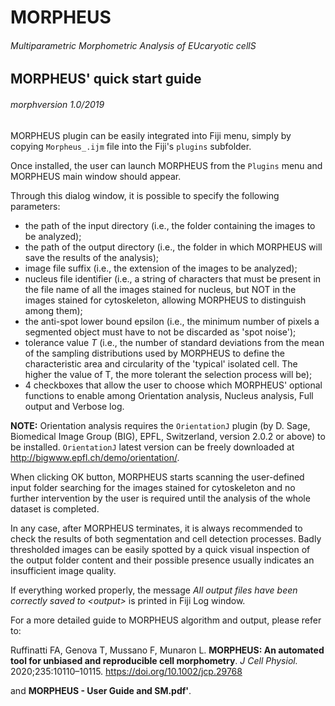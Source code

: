# MORPHEUS
###### Multiparametric Morphometric Analysis of EUcaryotic cellS

## MORPHEUS' quick start guide
###### morphversion 1.0/2019

MORPHEUS plugin can be easily integrated into Fiji menu, simply by copying
`Morpheus_.ijm` file into the Fiji's `plugins` subfolder.

Once installed, the user can launch MORPHEUS from the `Plugins` menu and
MORPHEUS main window should appear.

Through this dialog window, it is possible to specify the following parameters:
* the path of the input directory (i.e., the folder containing the images to be
analyzed);
* the path of the output directory (i.e., the folder in which MORPHEUS will save
the results of the analysis);
* image file suffix (i.e., the extension of the images to be analyzed);
* nucleus file identifier (i.e., a string of characters that must be present in
the file name of all the images stained for nucleus, but NOT in the images
stained for cytoskeleton, allowing MORPHEUS to distinguish among them);
* the anti-spot lower bound epsilon (i.e., the minimum number of pixels a
segmented object must have to not be discarded as 'spot noise');
* tolerance value *T* (i.e., the number of standard deviations from the mean of
the sampling distributions used by MORPHEUS to define the characteristic area
and circularity of the 'typical' isolated cell. The higher the value of T, the
more tolerant the selection process will be);
* 4 checkboxes that allow the user to choose which MORPHEUS' optional functions
to enable among Orientation analysis, Nucleus analysis, Full output and Verbose
log.

**NOTE:** Orientation analysis requires the `OrientationJ` plugin (by D. Sage,
Biomedical Image Group (BIG), EPFL, Switzerland, version 2.0.2 or above) to be
installed. `OrientationJ` latest version can be freely downloaded at
http://bigwww.epfl.ch/demo/orientation/.

When clicking OK button, MORPHEUS starts scanning the user-defined input folder
searching for the images stained for cytoskeleton and no further intervention by
the user is required until the analysis of the whole dataset is completed.

In any case, after MORPHEUS terminates, it is always recommended to check the
results of both segmentation and cell detection processes.
Badly thresholded images can be easily spotted by a quick visual inspection of
the output folder content and their possible presence usually indicates an
insufficient image quality.

If everything worked properly, the message *All output files have been correctly
saved to \<output\>* is printed in Fiji Log window.

For a more detailed guide to MORPHEUS algorithm and output, please refer to:

Ruffinatti FA, Genova T, Mussano F, Munaron L. **MORPHEUS: An automated tool for
unbiased and reproducible cell morphometry**. *J Cell Physiol.*
2020;235:10110–10115. https://doi.org/10.1002/jcp.29768

and **MORPHEUS - User Guide and SM.pdf'**.
